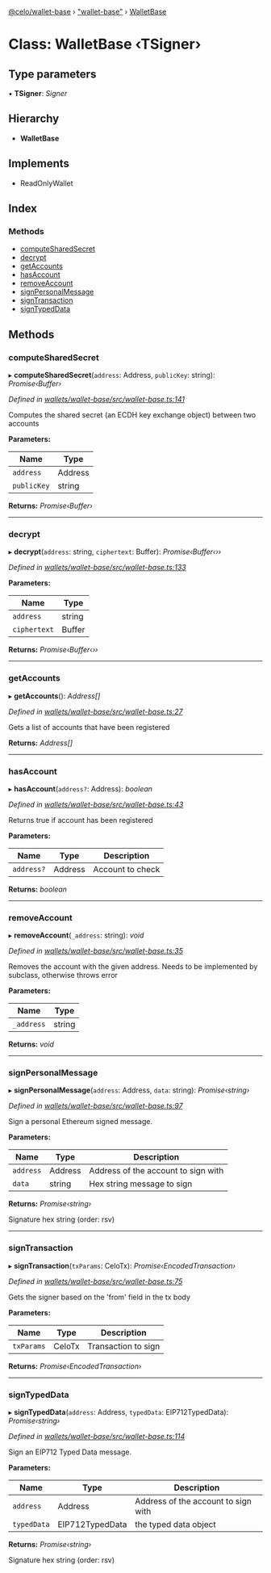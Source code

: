 [@celo/wallet-base](../README.md) › ["wallet-base"](../modules/_wallet_base_.md) › [WalletBase](_wallet_base_.walletbase.md)

# Class: WalletBase ‹**TSigner**›

## Type parameters

▪ **TSigner**: *Signer*

## Hierarchy

* **WalletBase**

## Implements

* ReadOnlyWallet

## Index

### Methods

* [computeSharedSecret](_wallet_base_.walletbase.md#computesharedsecret)
* [decrypt](_wallet_base_.walletbase.md#decrypt)
* [getAccounts](_wallet_base_.walletbase.md#getaccounts)
* [hasAccount](_wallet_base_.walletbase.md#hasaccount)
* [removeAccount](_wallet_base_.walletbase.md#removeaccount)
* [signPersonalMessage](_wallet_base_.walletbase.md#signpersonalmessage)
* [signTransaction](_wallet_base_.walletbase.md#signtransaction)
* [signTypedData](_wallet_base_.walletbase.md#signtypeddata)

## Methods

###  computeSharedSecret

▸ **computeSharedSecret**(`address`: Address, `publicKey`: string): *Promise‹Buffer›*

*Defined in [wallets/wallet-base/src/wallet-base.ts:141](https://github.com/celo-org/celo-monorepo/blob/master/packages/sdk/wallets/wallet-base/src/wallet-base.ts#L141)*

Computes the shared secret (an ECDH key exchange object) between two accounts

**Parameters:**

Name | Type |
------ | ------ |
`address` | Address |
`publicKey` | string |

**Returns:** *Promise‹Buffer›*

___

###  decrypt

▸ **decrypt**(`address`: string, `ciphertext`: Buffer): *Promise‹Buffer‹››*

*Defined in [wallets/wallet-base/src/wallet-base.ts:133](https://github.com/celo-org/celo-monorepo/blob/master/packages/sdk/wallets/wallet-base/src/wallet-base.ts#L133)*

**Parameters:**

Name | Type |
------ | ------ |
`address` | string |
`ciphertext` | Buffer |

**Returns:** *Promise‹Buffer‹››*

___

###  getAccounts

▸ **getAccounts**(): *Address[]*

*Defined in [wallets/wallet-base/src/wallet-base.ts:27](https://github.com/celo-org/celo-monorepo/blob/master/packages/sdk/wallets/wallet-base/src/wallet-base.ts#L27)*

Gets a list of accounts that have been registered

**Returns:** *Address[]*

___

###  hasAccount

▸ **hasAccount**(`address?`: Address): *boolean*

*Defined in [wallets/wallet-base/src/wallet-base.ts:43](https://github.com/celo-org/celo-monorepo/blob/master/packages/sdk/wallets/wallet-base/src/wallet-base.ts#L43)*

Returns true if account has been registered

**Parameters:**

Name | Type | Description |
------ | ------ | ------ |
`address?` | Address | Account to check  |

**Returns:** *boolean*

___

###  removeAccount

▸ **removeAccount**(`_address`: string): *void*

*Defined in [wallets/wallet-base/src/wallet-base.ts:35](https://github.com/celo-org/celo-monorepo/blob/master/packages/sdk/wallets/wallet-base/src/wallet-base.ts#L35)*

Removes the account with the given address. Needs to be implemented by subclass, otherwise throws error

**Parameters:**

Name | Type |
------ | ------ |
`_address` | string |

**Returns:** *void*

___

###  signPersonalMessage

▸ **signPersonalMessage**(`address`: Address, `data`: string): *Promise‹string›*

*Defined in [wallets/wallet-base/src/wallet-base.ts:97](https://github.com/celo-org/celo-monorepo/blob/master/packages/sdk/wallets/wallet-base/src/wallet-base.ts#L97)*

Sign a personal Ethereum signed message.

**Parameters:**

Name | Type | Description |
------ | ------ | ------ |
`address` | Address | Address of the account to sign with |
`data` | string | Hex string message to sign |

**Returns:** *Promise‹string›*

Signature hex string (order: rsv)

___

###  signTransaction

▸ **signTransaction**(`txParams`: CeloTx): *Promise‹EncodedTransaction›*

*Defined in [wallets/wallet-base/src/wallet-base.ts:75](https://github.com/celo-org/celo-monorepo/blob/master/packages/sdk/wallets/wallet-base/src/wallet-base.ts#L75)*

Gets the signer based on the 'from' field in the tx body

**Parameters:**

Name | Type | Description |
------ | ------ | ------ |
`txParams` | CeloTx | Transaction to sign  |

**Returns:** *Promise‹EncodedTransaction›*

___

###  signTypedData

▸ **signTypedData**(`address`: Address, `typedData`: EIP712TypedData): *Promise‹string›*

*Defined in [wallets/wallet-base/src/wallet-base.ts:114](https://github.com/celo-org/celo-monorepo/blob/master/packages/sdk/wallets/wallet-base/src/wallet-base.ts#L114)*

Sign an EIP712 Typed Data message.

**Parameters:**

Name | Type | Description |
------ | ------ | ------ |
`address` | Address | Address of the account to sign with |
`typedData` | EIP712TypedData | the typed data object |

**Returns:** *Promise‹string›*

Signature hex string (order: rsv)
